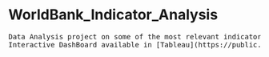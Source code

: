 # WorldBank_Indicator_Analysis
<pre>
Data Analysis project on some of the most relevant indicators found on the World Bank API
Interactive DashBoard available in [Tableau](https://public.tableau.com/app/profile/oscar.robayo3093/viz/WorldBankIndicatorAnalysis/Dashboard2)
</pre>
